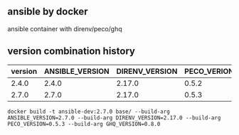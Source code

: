 ansible by docker
---
ansible container with direnv/peco/ghq

version combination history
---
|version|ANSIBLE_VERSION|DIRENV_VERSION|PECO_VERION|GHQ_VERSION|
|---|---|---|---|---|
|2.4.0|2.4.0|2.17.0|0.5.2|0.8.0|
|2.7.0|2.7.0|2.17.0|0.5.3|0.8.0|

```
docker build -t ansible-dev:2.7.0 base/ --build-arg ANSIBLE_VERSION=2.7.0 --build-arg DIRENV_VERSION=2.17.0 --build-arg PECO_VERSION=0.5.3 --build-arg GHQ_VERSION=0.8.0
```
